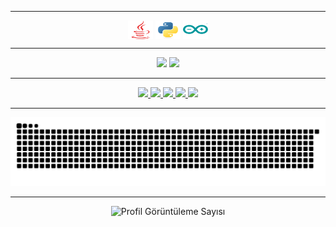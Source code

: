 <!--
# Hello! I'm Samet Cırık!

## About me

I'm a technology enthusiast focused on finding solutions through **unconventional methods**, always learning from my mistakes to push myself forward. For me, coding is more than just a tool; it's the art of building my own solutions and vision from the ground up. I am currently active in **Game Development (C# & Unity)** and **Desktop UI/UX Applications (Java)**.

---


<!--
### My Approach to Development:

- **Detail-Oriented:** I dive deep into details to ensure that everything delivered to the user is polished and intuitive.
- **Continuous Learning:** I am always open to new technologies and challenges. My failures are valuable lessons that open the door to the next solution.
- **Solo Drive:** I generally prefer to execute my projects **independently**. Working with a high degree of autonomy in line with my own vision allows me to achieve the best results. *(I am aware of the challenges this preference presents and aim to develop my collaborative skills over time.)*

Take a look at the projects that excite me the most and which I believe have high potential. ***Every line of code I write is a story of learning and progress.***
-->

<!--
## Description/Listed Technologies:

### Core Strength:
- ***Java***
- **Arduino** 
- **Python**

### Other Proficiency Areas (from most to least):
- **C#**
- **C++**
- **C**

### Interested/Learning Languages:
- **Ruby**
- **Go**
- **Swift**
- **CSS**
- **JavaScript**

-->

<!--
### Special Focus Areas:

- **Artificial Intelligence** (AI)
- **Game Development** (Unity or Unreal Engine)
- **VR Technologies**
-->


-----

<!-- TODO: Github grafikleri vesaire buraya eklenecek. -->

<div align="center" style="display: inline_block">
  <img align="center" alt="SmtCrk-Java" height="30" width="40" src="https://raw.githubusercontent.com/devicons/devicon/master/icons/java/java-plain.svg">
  <img align="center" alt="SmtCrk-Pyton" height="30" width="40" src="https://raw.githubusercontent.com/devicons/devicon/master/icons/python/python-original.svg">
  <img align="center" alt="SmtCrk-Arduino" height="30" width="40" src="https://raw.githubusercontent.com/devicons/devicon/master/icons/arduino/arduino-original.svg">
  
  <!--
  <img align="center" alt="SmtCrk-C" height="30" width="40" src="https://raw.githubusercontent.com/devicons/devicon/master/icons/c/c-original.svg">
  <img align="center" alt="SmtCrk-C++" height="30" width="40" src="https://raw.githubusercontent.com/devicons/devicon/master/icons/cplusplus/cplusplus-plain.svg">
  <img align="center" alt="SmtCrk-C#" height="30" width="40" src="https://raw.githubusercontent.com/devicons/devicon/master/icons/csharp/csharp-plain.svg">
  -->
</div>

----

<!-- Statların boyutlarını değiştirmek istiyorsan aşağıdaki kodu yorum satırından çıkar. 
![GitHub Stats](https://github-readme-stats.vercel.app/api?username=SametCirik&theme=merko&hide_border=false)  
![Top Languages](https://github-readme-stats.vercel.app/api/top-langs/?username=SametCirik&layout=compact&theme=merko&hide_border=false)
-->

<!-- Statların boyutlarını değiştirmek istiyorsan aşağıdaki kodu yorum satırından çıkar. -->
<div align="center" >
  <!-- <a href="https://github.com/SametCirik"> -->
  <img height="149 cm" src="https://github-readme-stats.vercel.app/api?username=SametCirik&theme=merko&hide_border=false"> 
  <img height="149 cm" src="https://github-readme-stats.vercel.app/api/top-langs/?username=SametCirik&layout=compact&theme=merko&hide_border=false"> 
</div>


----

<!-- İletişim Bilgileri -->
<div align="center" >
  <a href="https://bsky.app/profile/sametcirik35.bsky.social" target="_blank">
    <img src="https://img.shields.io/badge/-Bluesky-4E82F7?style=for-the-badge&logo=bluesky&logoColor=white" target="_blank">
  </a>
  <a href="mailto:sametcirik35@gmail.com"> 
    <img src="https://img.shields.io/badge/-Gmail-%23333?style=for-the-badge&logo=gmail&logoColor=white" target="_blank">
  </a>
  <a href="https://instagram.com/sametcirik35" target="_blank">
    <img src="https://img.shields.io/badge/-Instagram-%23E4405F?style=for-the-badge&logo=instagram&logoColor=white" target="_blank">
  </a>
  <a href="www.linkedin.com/in/sametcirik" target="_blank">
    <img src="https://img.shields.io/badge/-LinkedIn-%230077B5?style=for-the-badge&logo=linkedin&logoColor=white" target="_blank">
  </a> 
  <a href="https://www.youtube.com/" target="_blank">
  <img src="https://img.shields.io/badge/-YouTube-%23333?style=for-the-badge&logo=youtube&logoColor=red">
</a>
</div>

----

<!-- Snake Animation -->
![snake_gif](https://github.com/SametCirik/SametCirik/blob/output/github-snake-dark.svg)

----

<!-- Profile View Count V1 -->
<p align="center">
  <img src="https://komarev.com/ghpvc/?username=SametCirik&label=PROFILE+VIEWS&color=green&style=flat" alt="Profil Görüntüleme Sayısı" />
</p>

<!-- Profile View Count V2 -->
<!--
<p align="center">
  <img src="https://visitor-badge.laobi.icu/badge?page_id=SametCirik&title=VIEWS&color=green&style=for-the-badge" alt="Profil Ziyaretçi Sayısı" />
</p>
-->
